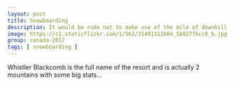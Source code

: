 ```yaml
---
layout: post
title: Snowboarding
description: It would be rude not to make use of the mile of downhill
image: https://c1.staticflickr.com/1/562/31491311604_5b0277bcc8_b.jpg
group: canada-2017
tags: [ snowboarding ]
---
```


Whistler Blackcomb is the full name of the resort and is actually 2 mountains with some big stats...


